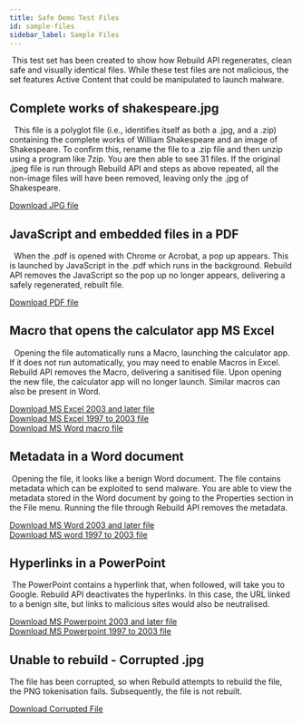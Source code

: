 ```yaml
---
title: Safe Demo Test Files
id: sample-files
sidebar_label: Sample Files
---
```

​
This test set has been created to show how Rebuild API regenerates, clean safe and visually identical files. While these test files are not malicious, the set features Active Content that could be manipulated to launch malware.
​
​
## Complete works of shakespeare.jpg
​
​
This file is a polyglot file (i.e., identifies itself as both a .jpg, and a .zip) containing the complete works of William Shakespeare and an image of Shakespeare. To confirm this, rename the file to a .zip file and then unzip using a program like 7zip. You are then able to see 31 files. If the original .jpeg file is run through Rebuild API and steps as above repeated, all the non-image files will have been removed, leaving only the .jpg of Shakespeare.  
  
[Download JPG file](https://gw-demo-sample-files-eu1.s3-eu-west-1.amazonaws.com/Complete+works+of+shakespeare+hidden+zip_Polyglot_image.jpg)
​
​
## JavaScript and embedded files in a PDF
​
​
When the .pdf is opened with Chrome or Acrobat, a pop up appears. This is launched by JavaScript in the .pdf which runs in the background. Rebuild API removes the JavaScript so the pop up no longer appears, delivering a safely regenerated, rebuilt file.
  
[Download PDF file](https://gw-demo-sample-files-eu1.s3-eu-west-1.amazonaws.com/Execute+Java+Script_JS_PDF.pdf)
​
## Macro that opens the calculator app MS Excel
​
​
Opening the file automatically runs a Macro, launching the calculator app. If it does not run automatically, you may need to enable Macros in Excel. Rebuild API removes the Macro, delivering a sanitised file. Upon opening the new file, the calculator app will no longer launch. Similar macros can also be present in Word.
  
[Download MS Excel 2003 and later file](https://gw-demo-sample-files-eu1.s3-eu-west-1.amazonaws.com/Opens+calculator+app_macro_MS+excel+2003+and+later.xlsm)  
[Download MS Excel 1997 to 2003 file](https://gw-demo-sample-files-eu1.s3-eu-west-1.amazonaws.com/Opens+calculator+app_macro_MS+excel+97+2003.xls)  
[Download MS Word macro file](https://gw-demo-sample-files-eu1.s3-eu-west-1.amazonaws.com/Opens+calculator+app_macro_MS+word+2003+and+later.docm)

## Metadata in a Word document
​
Opening the file, it looks like a benign Word document. The file contains metadata which can be exploited to send malware. You are able to view the metadata stored in the Word document by going to the Properties section in the File menu. Running the file through Rebuild API removes the metadata. 
  
[Download MS Word 2003 and later file](https://gw-demo-sample-files-eu1.s3-eu-west-1.amazonaws.com/Contains+Meta+data_Meta+Data_MS+Word+2003+and+later.docx)  
[Download MS word 1997 to 2003 file](https://gw-demo-sample-files-eu1.s3-eu-west-1.amazonaws.com/Contains+Meta+data_Meta+Data_MS+Word+97+2003v2.doc)
​

## Hyperlinks in a PowerPoint
​
The PowerPoint contains a hyperlink that, when followed, will take you to Google. Rebuild API deactivates the hyperlinks. In this case, the URL linked to a benign site, but links to malicious sites would also be neutralised.
  
[Download MS Powerpoint 2003 and later file](https://gw-demo-sample-files-eu1.s3-eu-west-1.amazonaws.com/External+Hyperlink+to+google_Hyperlink_MS+Powerpoint+2003+and+later.pptx)  
[Download MS Powerpoint 1997 to 2003 file](https://gw-demo-sample-files-eu1.s3-eu-west-1.amazonaws.com/External+Hyperlink+to+google_Hyperlink_MS+Powerpoint+97+2003.ppt)

## Unable to rebuild - Corrupted .jpg

The file has been corrupted, so when Rebuild attempts to rebuild the file, the PNG tokenisation fails. Subsequently, the file is not rebuilt.

[Download Corrupted File](https://gw-demo-sample-files-eu1.s3-eu-west-1.amazonaws.com/Unable+to+Rebuild_PNG+magic+No.jpg)